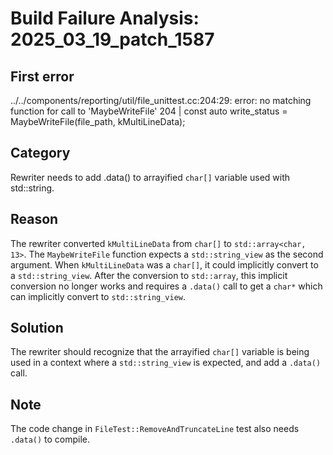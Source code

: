 # Build Failure Analysis: 2025_03_19_patch_1587

## First error

../../components/reporting/util/file_unittest.cc:204:29: error: no matching function for call to 'MaybeWriteFile'
204 |   const auto write_status = MaybeWriteFile(file_path, kMultiLineData);

## Category
Rewriter needs to add .data() to arrayified `char[]` variable used with std::string.

## Reason
The rewriter converted `kMultiLineData` from `char[]` to `std::array<char, 13>`. The `MaybeWriteFile` function expects a `std::string_view` as the second argument. When `kMultiLineData` was a `char[]`, it could implicitly convert to a `std::string_view`. After the conversion to `std::array`, this implicit conversion no longer works and requires a `.data()` call to get a `char*` which can implicitly convert to `std::string_view`.

## Solution
The rewriter should recognize that the arrayified `char[]` variable is being used in a context where a `std::string_view` is expected, and add a `.data()` call.

## Note
The code change in `FileTest::RemoveAndTruncateLine` test also needs `.data()` to compile.
